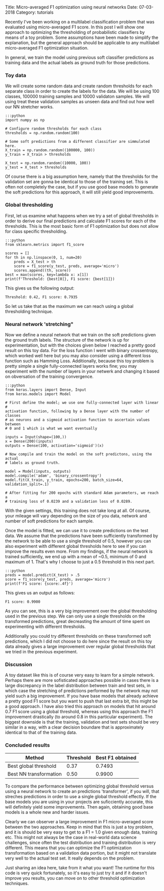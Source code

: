 Title: Micro-averaged F1 optimization using neural networks
Date: 07-03-2018
Category: tutorials

Recently I've been working on a multilabel classification problem that was
evaluated using micro-averaged F1 score. In this post I will show one approach
to optimizing the thresholding of probabilistic classifiers by means of a toy
problem. Some assumptions have been made to simplify the explanation, but the
general approach should be applicable to any multilabel micro-averaged F1
optimization situation.

In general, we train the model using previous soft classifier predictions as
training data and the actual labels as ground truth for those predictions.

### Toy data
We will create some random data and create random thresholds for each separate
class in order to create the labels for the data. We will be using 100 classes,
100000 training samples and 10000 validaton samples. We will using treat these
validation samples as unseen data and find out how well our NN stretcher works.

    :::python
    import numpy as np

    # Configure random thresholds for each class
    thresholds = np.random.random(100)

    # Some soft predictions from a different classifier are simmulated here.
    X_train = np.random.random((100000, 100))
    y_train = X_train > thresholds

    X_test = np.random.random((10000, 100))
    y_test = X_test > thresholds

Of course there is a big assumption here, namely that the thresholds for the
validation set are gonna be identical to those of the training set. This is
often not completely the case, but if you use good base models to generate the
soft predictions for this approach, it will still yield good improvements.

### Global thresholding
First, let us examine what happens when we try a set of global thresholds in
order to derive our final predictions and calculate F1 scores for each of the
thresholds. This is the most basic form of F1 optimization but does not allow
for class specific thresholding.

    :::python
    from sklearn.metrics import f1_score

    scores = []
    for th in np.linspace(0, 1, num=20)
        preds = X_test > th
        score = f1_score(y_test, preds, average='micro')
        scores.append((th, score))
    best = max(scores, key=lambda x: x[1])
    print(f'Threshold: {best[0]}, F1 score: {best[1]})

This gives us the following output:

    Threshold: 0.42, F1 score: 0.7935

So let us take that as the maximum we can reach using a global thresholding
technique.

### Neural network 'stretching"
Now we define a neural network that we train on the soft predictions given the
ground truth labels.  The structure of the network is up for experimentation,
but with the choices given below I reached a pretty good result on this toy
data. For the loss function I went with binary crossentropy, which worked well
here but you may also consider using a different loss function such as Hamming
Loss. Additionally, because this toy problem is pretty simple a single
fully-connected layers works fine; you may experiment with the number of layers
in your netwerk and changing it based on obversation of the training
convergence.

    :::python
    from keras.layers import Dense, Input
    from keras.models import Model

    # First define the model; we use one fully-connected layer with linear #
    activation function, following by a Dense layer with the number of classes
    # as neurons and a sigmoid activation function to ascertain values between
    # 0 and 1 which is what we want eventually

    inputs = Input(shape=(100,))
    x = Dense(200)(inputs)
    outputs = Dense(100, activation='sigmoid')(x)

    # Now compile and train the model on the soft predictons, using the actual
    # labels as ground truth.

    model = Model(inputs, outputs)
    model.compile('adam', 'binary_crossentropy')
    model.fit(X_train, y_train, epochs=200, batch_size=64, validation_split=.1)

    # After fitting for 200 epochs with standard Adam parameters, we reach a
    # training loss of 0.0239 and a validation loss of 0.0289.

With the given settings, this training does not take long at all. Of course,
your mileage will vary depending on the size of you data, network and number of
soft predictions for each sample.

Once the model is fitted, we can use it to create predictions on the test data.
We assume that the predictions have been sufficiently transformed by the
network to be able to use a single threshold of 0.5, however you can also
experiment with different global thresholds here to see if you can improve the
results even more. From my findings, if the neural network is trained
sufficiently, we end up with a mean of ~0.5, minimum of 0 and maximum of 1.
That's why I choose to just a 0.5 threshold in this next part.

    :::python
    preds = model.predict(X_test) > .5
    score = f1_score(y_test, preds, average='micro')
    print(f'F1 score: {score:.4f}')

This gives us an output as follows:

    F1 score: 0.9900

As you can see, this is a very big improvement over the global thresholding
used in the previous step. We can only use a single thresholds on the
transformed predictions, great decreasting the amount of time spent on
experimenting with different thresholds.

Additionally you could try different thresholds on these transformed soft
predictions, which I did not choose to do here since the result on this toy
data already gives a large improvement over regular global thresholds that we
tried in the previous experiment.

### Discussion
A toy dataset like this is of course very easy to learn for a simple network.
Perhaps there are more sofisticated approaches possible in cases there is a
large discrepancy in the label distribution between train and test sets, in
which case the stretching of predictions performed by the network may not yield
such a big improvement. If you have base models that already achieve a pretty
good F1 score but you want to push that last extra bit, this might be a good
approach. I have also tried this approach on models that hit around 0.7 F1
score using a global threshold, whereas using this approach the F1 improvement
drastically (to around 0.8 in this particular experiment). The biggest downside
is that the training, validation and test sets should be very similar in a way,
with a clear decision boundare that is approximately identical to that of the
training data.

### Concluded results
| Method                 | Threshold | Best F1 obtained |
| ---------------------- | --------- | ---------------- |
| Best global threshold  | 0.37      | 0.7493           |
| Best NN transformation | 0.50      | 0.9900           |

To compare the performance between optimizing global threshold versus using a
neural network to create an predictions 'transformer', if you will,  that
streches predictions in order to use a single global threshold effectly. If the
base models you are using in your projects are suficciently accurate, this will
definitely yield some improvements. Then again, obtaining good base models is a
whole new and harder issues.

Clearly we can observer a large improvement in F1 micro-averaged score between
the two approaches. Keep in mind that this is just a toy problem, and it is
should be very easy to get to a F1 = 1.0 given enough data, training etc.  This
might not always be the case in real-world data science challenges, since often
the test distribution and training distribution is very different. This means
that you can optimize the F1 optimization transformation based on a validation
data portion, but it might not translate very well to the actual test set. It
really depends on the problem.

Just sharing an idea here, take from it what you want! The runtime for this
code is very quick fortunately, so it's easy to just try it and if it doesn't
improve you results, you can move on to other threshold optimization
techniques.
